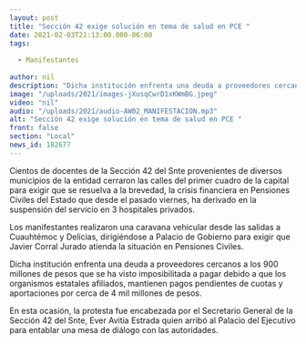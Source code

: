 ```yaml
---
layout: post
title: "Sección 42 exige solución en tema de salud en PCE "
date: 2021-02-03T21:13:00.000-06:00
tags:
  
  - Manifestantes
  
author: nil
description: "Dicha institución enfrenta una deuda a proveedores cercanos a los 900 millones de pesos"
image: "/uploads/2021/images-jXusqCwrD1xKWmBG.jpeg"
video: "nil"
audio: "/uploads/2021/audio-AW02_MANIFESTACION.mp3"
alt: "Sección 42 exige solución en tema de salud en PCE "
front: false
section: "Local"
news_id: 182677
---
```


Cientos de docentes de la Sección 42 del Snte provenientes de diversos municipios de la entidad cerraron las calles del primer cuadro de la capital para exigir que se resuelva a la brevedad, la crisis financiera en Pensiones Civiles del Estado que desde el pasado viernes, ha derivado en la suspensión del servicio en 3 hospitales privados.

Los manifestantes realizaron una caravana vehicular desde las salidas a Cuauhtémoc y Delicias, dirigiéndose a Palacio de Gobierno para exigir que Javier Corral Jurado atienda la situación en Pensiones Civiles. 

Dicha institución enfrenta una deuda a proveedores cercanos a los 900 millones de pesos que se ha visto imposibilitada a pagar debido a que los organismos estatales afiliados, mantienen pagos pendientes de cuotas y aportaciones por cerca de 4 mil millones de pesos. 

En esta ocasión, la protesta fue encabezada por el Secretario General de la Sección 42 del Snte, Ever Avitia Estrada quien arribó al Palacio del Ejecutivo para entablar una mesa de diálogo con las autoridades.
